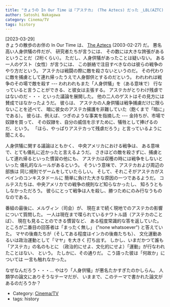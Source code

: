 ```yaml
---
title: "きょうの In Our Time は『アステカ』 (The Aztecs) だった _LBL(AZTC) ---人身供犠、儀礼みたいな戦争、マヤと違って現在に影響がほとんどないこと・・・どれも目から鱗でした"
author: Satoshi Nakagawa
category: Cinema/TV
tags: history
---
```


[2023-03-29]  
 きょうの散歩のお伴の In Our Time は、
[The Aztecs](https://www.bbc.co.uk/programmes/p00548v0)
(2003-02-27) だ。
悪名高い人身供犠の件だが、
研究者たちが言うには、
その数には大きな誇張があるということだ（2桁くらい）。
ただし、人身供犠があったことは疑いない。
ある一人のゲスト（女性）が言うには、
この脈絡で注目すべきなのは彼らの戦争のやり方だという。
アステカは戦闘の際に敵を殺さないというのだ。
その代わりに敵を捕虜として連れ帰ったうえで人身御供とするのだという。
われわれは戦争のその場で敵を殺す ---
われわれもまた「人身供犠」を（ある意味で）
行なっていると言うことができる、と彼女は主張する。
アステカがとりわけ残虐ではないのだ・・・
といった議論を展開した。
他の二人のゲストはその見方には賛成ではなかったようだ。
彼らは、
アステカの人身供犠は戦争捕虜だけに限らないことを述べて、
暗に彼女のアステカ擁護を非難していた（飽くまで「暗に」である）。
彼らは、例えば、つぎのような事実を指摘した ---
金持ちが、市場で奴隷を買って、
その奴隷を、自分の威信を示すために、犠牲として捧げるのだ、という。
「ほら、やっぱりアステカって残虐だろう」と言っているように聞こえる。

 人身供犠に関する議論はともかく、
中央アメリカにおける戦争は、
ある意味で、とても儀礼に近かったと言えるようだ。
さきほどの敵を殺さずに、捕虜として連れ帰るといった慣習の他にも、
アステカは収穫の時には戦争をしないといった
儀礼的なルールがあるという。
そういう意味で、アステカおよび周辺の部族は
同じ規則でゲームをしていたらしい。
そして、それこそがアステカがスペインのコンキスタドールに
簡単に負けた大きな原因の一つであるようだ。
コルテスたちは、中央アメリカでの戦争の規則など知らなかったし、
知ろうともしなかっただろう。
彼らにとって戦争は人を殺し、勝つためにのみ行なうものなのである。

 番組の最後に、メルヴィン（司会）が、
現在まで続く現地でのアステカの影響について質問した。
一人は現在まで喋られているナワトル語（アステカのことば）、
現在も見ることのできる慣習など、
ある程度常識的な答を返していた。
ところが二番目の回答者は「まったく無し」
("none whatsoever") と答えていた。
マヤの後裔たちが（そしてある程度はインカの後裔たちも）、
文化運動あるいは政治運動として「マヤ」を大きく
打ち出す。
しかし、いまだかつて誰も「アステカ」の名のもとに
（政治的にせよ、文化的にせよ）「運動」が行なわれたことはない、
という。
たしかに、その通りだ。
こう語った彼は「何故か」については
一言も触れなかった。

 なぜなんだろう・・・…
やはり「人身供犠」が悪名たかすぎたのかしらん。
人類学の論文にありそうなテーマだが、
いままで、このテーマで書かれた論文があるのだろうか？

- Category: [Cinema/TV](categories.html#Cinema/TV)
- tags: history
